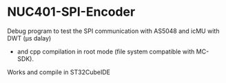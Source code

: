 # NUC401-SPI-Encoder


 Debug program to test the SPI communication with AS5048 and icMU with DWT (µs dalay)
  * and cpp compilation in root mode (file system compatible with MC-SDK).
  
  
  Works and compile in ST32CubeIDE
